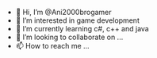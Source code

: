 - 👋 Hi, I’m @Ani2000brogamer
- 👀 I’m interested in game development
- 🌱 I’m currently learning c#, c++ and java
- 💞️ I’m looking to collaborate on ...
- 📫 How to reach me ...

<!---
Ani2000brogamer/Ani2000brogamer is a ✨ special ✨ repository because its `README.md` (this file) appears on your GitHub profile.
You can click the Preview link to take a look at your changes.
--->
